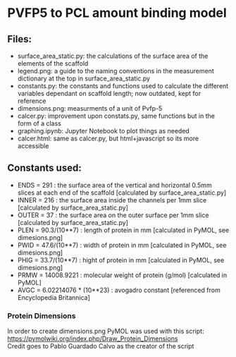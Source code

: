 # PVFP5 to PCL amount binding model

## Files:
 - surface_area_static.py: the calculations of the surface area of the elements of the scaffold
 - legend.png: a guide to the naming conventions in the measurement dictionary at the top in surface_area_static.py
 - constants.py: the constants and functions used to calculate the different variables dependant on scaffold length; now outdated, kept for reference
 - dimensions.png: measurments of a unit of Pvfp-5
 - calcer.py: improvement upon constats.py, same functions but in the form of a class
 - graphing.ipynb: Jupyter Notebook to plot things as needed
 - calcer.html: same as calcer.py, but html+javascript so its more accessible
 
 ## Constants used:
 - ENDS = 291 : the surface area of the vertical and horizontal 0.5mm slices at each end of the scaffold [calculated by surface_area_static.py]
 - INNER = 216 : the surface area inside the channels per 1mm slice [calculated by surface_area_static.py]
 - OUTER = 37 : the surface area on the outer surface per 1mm slice [calculated by surface_area_static.py]
 - PLEN = 90.3/(10**7) : length of protein in mm [calculated in PyMOL, see dimesions.png]
 - PWID = 47.6/(10**7) : width of protein in mm [calculated in PyMOL, see dimesions.png]
 - PHIG = 33.7/(10**7) : hight of protein in mm [calculated in PyMOL, see dimesions.png]
 - PRMW = 14008.9221 : molecular weight of protein (g/mol) [calculated in PyMOL]
 - AVGC = 6.02214076 * (10**23)  : avogadro constant [referenced from Encyclopedia Britannica]

### Protein Dimensions
In order to create dimensions.png PyMOL was used with this script: https://pymolwiki.org/index.php/Draw_Protein_Dimensions <br/>
Credit goes to Pablo Guardado Calvo as the creator of the script
